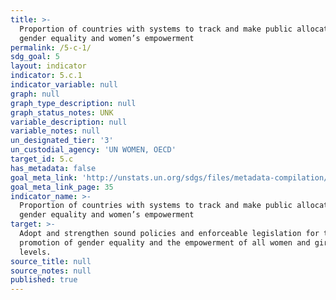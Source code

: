 ```yaml
---
title: >-
  Proportion of countries with systems to track and make public allocations for
  gender equality and women’s empowerment
permalink: /5-c-1/
sdg_goal: 5
layout: indicator
indicator: 5.c.1
indicator_variable: null
graph: null
graph_type_description: null
graph_status_notes: UNK
variable_description: null
variable_notes: null
un_designated_tier: '3'
un_custodial_agency: 'UN WOMEN, OECD'
target_id: 5.c
has_metadata: false
goal_meta_link: 'http://unstats.un.org/sdgs/files/metadata-compilation/Metadata-Goal-5.pdf'
goal_meta_link_page: 35
indicator_name: >-
  Proportion of countries with systems to track and make public allocations for
  gender equality and women’s empowerment
target: >-
  Adopt and strengthen sound policies and enforceable legislation for the
  promotion of gender equality and the empowerment of all women and girls at all
  levels.
source_title: null
source_notes: null
published: true
---
```

